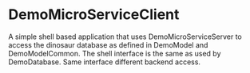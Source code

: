 ﻿# DemoMicroServiceClient

A simple shell based application that uses DemoMicroServiceServer to 
access the dinosaur database as defined in DemoModel and DemoModelCommon. 
The shell interface is the same as used by DemoDatabase. Same interface
different backend access.

